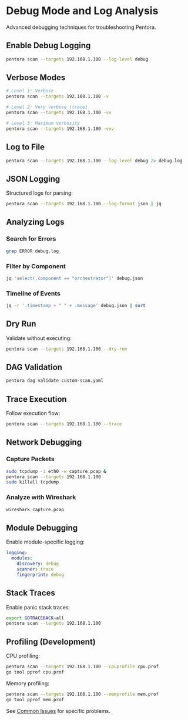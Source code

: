 # Debug Mode and Log Analysis

Advanced debugging techniques for troubleshooting Pentora.

## Enable Debug Logging

```bash
pentora scan --targets 192.168.1.100 --log-level debug
```

## Verbose Modes

```bash
# Level 1: Verbose
pentora scan --targets 192.168.1.100 -v

# Level 2: Very verbose (trace)
pentora scan --targets 192.168.1.100 -vv

# Level 3: Maximum verbosity
pentora scan --targets 192.168.1.100 -vvv
```

## Log to File

```bash
pentora scan --targets 192.168.1.100 --log-level debug 2> debug.log
```

## JSON Logging

Structured logs for parsing:
```bash
pentora scan --targets 192.168.1.100 --log-format json | jq
```

## Analyzing Logs

### Search for Errors
```bash
grep ERROR debug.log
```

### Filter by Component
```bash
jq 'select(.component == "orchestrator")' debug.json
```

### Timeline of Events
```bash
jq -r '.timestamp + " " + .message' debug.json | sort
```

## Dry Run

Validate without executing:
```bash
pentora scan --targets 192.168.1.100 --dry-run
```

## DAG Validation

```bash
pentora dag validate custom-scan.yaml
```

## Trace Execution

Follow execution flow:
```bash
pentora scan --targets 192.168.1.100 --trace
```

## Network Debugging

### Capture Packets
```bash
sudo tcpdump -i eth0 -w capture.pcap &
pentora scan --targets 192.168.1.100
sudo killall tcpdump
```

### Analyze with Wireshark
```bash
wireshark capture.pcap
```

## Module Debugging

Enable module-specific logging:
```yaml
logging:
  modules:
    discovery: debug
    scanner: trace
    fingerprint: debug
```

## Stack Traces

Enable panic stack traces:
```bash
export GOTRACEBACK=all
pentora scan --targets 192.168.1.100
```

## Profiling (Development)

CPU profiling:
```bash
pentora scan --targets 192.168.1.100 --cpuprofile cpu.prof
go tool pprof cpu.prof
```

Memory profiling:
```bash
pentora scan --targets 192.168.1.100 --memprofile mem.prof
go tool pprof mem.prof
```

See [Common Issues](/troubleshooting/common-issues) for specific problems.

